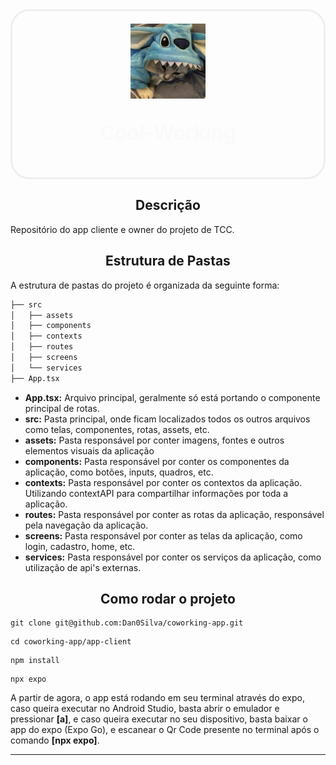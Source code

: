 <div style="padding: 20px; border: 3px solid #eee; border-radius: 30px" align="center">
  <img src="app-client/src/assets/icon.png" alt="Logo do Projeto" width="120" height="120">
  <p style="color: #fafafa; font-size: 32px; font-weight: bold">
    Cool-Working
  </p>
</div>

<div>

<h2 align="center">
    Descrição
</h2>

<p>
    Repositório do app cliente e owner do projeto de TCC.
</p>

<h2 align="center">
    Estrutura de Pastas
</h2>

A estrutura de pastas do projeto é organizada da seguinte forma:

</div>

<div>
    
```markdown
├── src
│   ├── assets
│   ├── components
│   ├── contexts
│   ├── routes
│   ├── screens
│   └── services
├── App.tsx
```

<ul>
    <li>
        <b>App.tsx:</b>
        Arquivo principal, geralmente só está portando o componente
        principal de rotas.
    </li>
    <li>
        <b>src:</b>
        Pasta principal, onde ficam localizados todos os outros arquivos
        como telas, componentes, rotas, assets, etc.
    </li>
    <li>
        <b>assets:</b>
        Pasta responsável por conter imagens, fontes e outros elementos visuais da aplicação
    </li>
    <li>
        <b>components:</b>
        Pasta responsável por conter os componentes da aplicação, como botões, inputs, quadros, etc.
    </li>
    <li>
        <b>contexts:</b>
        Pasta responsável por conter os contextos da aplicação. Utilizando contextAPI para compartilhar informações por toda a aplicação.
    </li>
    <li>
        <b>routes:</b>
        Pasta responsável por conter as rotas da aplicação, responsável
        pela navegação da aplicação.
    </li>
    <li>
        <b>screens:</b>
        Pasta responsável por conter as telas da aplicação, como login, cadastro, home, etc.
    </li>
    <li>
        <b>services:</b>
        Pasta responsável por conter os serviços da aplicação, como
        utilização de api's externas.
    </li>
</ul>

</div>

<div>

<h2 align="center">
    Como rodar o projeto
</h2>

```shell
git clone git@github.com:Dan0Silva/coworking-app.git
```

```shell
cd coworking-app/app-client
```

```shell
npm install
```

```shell
npx expo
```

<p>
    A partir de agora, o app está rodando em seu terminal através do expo, caso queira executar no Android Studio, basta abrir o emulador e pressionar <b>[a]</b>, e caso queira executar no seu dispositivo, basta baixar o app do expo (Expo Go), e escanear o Qr Code presente no terminal após o comando <b>[npx expo]</b>.
</p>

</div>

<hr>
